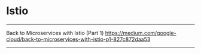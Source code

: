 # Istio

---

Back to Microservices with Istio (Part 1)
https://medium.com/google-cloud/back-to-microservices-with-istio-p1-827c872daa53

---